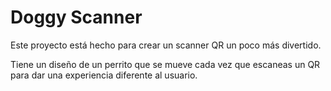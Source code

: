 # Doggy Scanner

Este proyecto está hecho para crear un scanner QR un poco más divertido. 

Tiene un diseño de un perrito que se mueve cada vez que escaneas un QR para dar una experiencia diferente al usuario.
